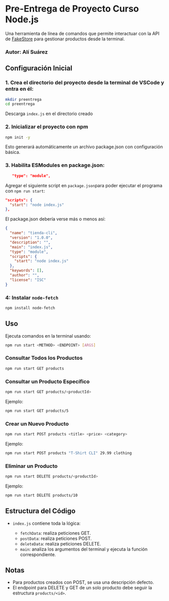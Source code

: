 # Pre-Entrega de Proyecto Curso Node.js
Una herramienta de línea de comandos que permite interactuar con la API de [FakeStore](https://fakestoreapi.com/) para gestionar productos desde la terminal.
### Autor: Alí Suárez

## Configuración Inicial

### 1. Crea el directorio del proyecto desde la terminal de VSCode y entra en él:

```bash
mkdir preentrega
cd preentrega
```
Descarga `index.js` en el directorio creado

### 2. Inicializar el proyecto con npm
```bash
npm init -y
```
Esto generará automáticamente un archivo package.json con configuración básica.

### 3. Habilita ESModules en package.json:
```json
   "type": "module",
```
 Agregar el siguiente script en `package.json`para poder ejecutar el programa con `npm run start`:

```json
"scripts": {
  "start": "node index.js"
},
```
El package.json debería verse más o menos así:
```json
{
  "name": "tienda-cli",
  "version": "1.0.0",
  "description": "",
  "main": "index.js",
  "type": "module",
  "scripts": {
    "start": "node index.js"
  },
  "keywords": [],
  "author": "",
  "license": "ISC"
}
```
### 4: Instalar `node-fetch`
```bash
npm install node-fetch
```

## Uso

Ejecuta comandos en la terminal usando:

```bash
npm run start <METHOD> <ENDPOINT> [ARGS]
```

### Consultar Todos los Productos

```bash
npm run start GET products
```

### Consultar un Producto Específico

```bash
npm run start GET products/<productId>
```

Ejemplo:

```bash
npm run start GET products/5
```

### Crear un Nuevo Producto

```bash
npm run start POST products <title> <price> <category>
```

Ejemplo:

```bash
npm run start POST products "T-Shirt CLI" 29.99 clothing
```

### Eliminar un Producto

```bash
npm run start DELETE products/<productId>
```

Ejemplo:

```bash
npm run start DELETE products/10
```

## Estructura del Código

* `index.js` contiene toda la lógica:

  * `fetchData`: realiza peticiones GET.
  * `postData`: realiza peticiones POST.
  * `deleteData`: realiza peticiones DELETE.
  * `main`: analiza los argumentos del terminal y ejecuta la función correspondiente.

## Notas

* Para productos creados con POST, se usa una descripción defecto.
* El endpoint para DELETE y GET de un solo producto debe seguir la estructura `products/<id>`.


